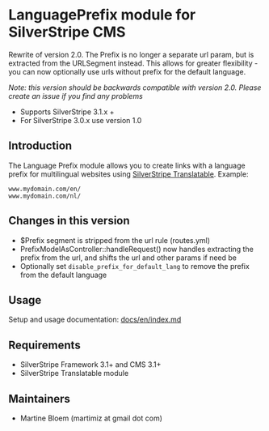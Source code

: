 # LanguagePrefix module for SilverStripe CMS #

Rewrite of version 2.0. The Prefix is no longer a separate url param, but is extracted from the URLSegment instead. 
This allows for greater flexibility - you can now optionally use urls without prefix for the default language. 

*Note: this version should be backwards compatible with version 2.0. Please create an issue if you find any problems* 

 * Supports SilverStripe 3.1.x + 
 * For SilverStripe 3.0.x use version 1.0

## Introduction ##

The Language Prefix module allows you to create links with a language prefix
for multilingual websites using [SilverStripe Translatable](https://github.com/silverstripe/silverstripe-translatable). 
Example:
 
	www.mydomain.com/en/
 	www.mydomain.com/nl/

## Changes in this version

 * $Prefix segment is stripped from the url rule (routes.yml)
 * PrefixModelAsController::handleRequest() now handles extracting the prefix from the url, and shifts the url and other params if need be
 * Optionally set `disable_prefix_for_default_lang` to remove the prefix from the default language

## Usage

Setup and usage documentation: [docs/en/index.md](docs/en/index.md)

## Requirements ##

 * SilverStripe Framework 3.1+ and CMS 3.1+
 * SilverStripe Translatable module

## Maintainers ##

 * Martine Bloem (martimiz at gmail dot com)